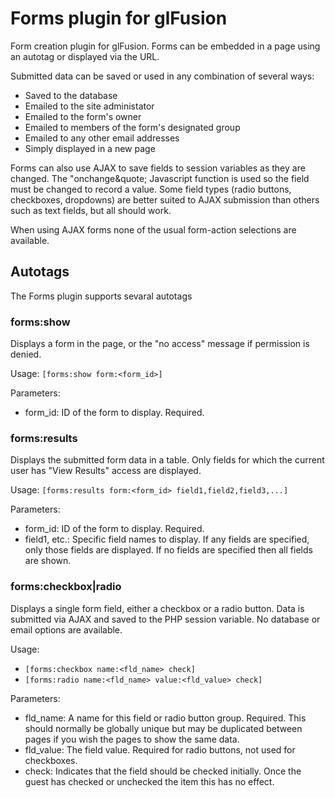 # Forms plugin for glFusion
Form creation plugin for glFusion. Forms can be embedded in a page using an
autotag or displayed via the URL.

Submitted data can be saved or used in any combination of several ways:
* Saved to the database
* Emailed to the site administator
* Emailed to the form's owner
* Emailed to members of the form's designated group
* Emailed to any other email addresses
* Simply displayed in a new page

Forms can also use AJAX to save fields to session variables as they are changed.
The &quot;onchange&quote; Javascript function is used so the field must be changed
to record a value. Some field types (radio buttons, checkboxes, dropdowns) are
better suited to AJAX submission than others such as text fields, but all should work.

When using AJAX forms none of the usual form-action selections are available.

## Autotags
The Forms plugin supports sevaral autotags

### forms:show
Displays a form in the page, or the "no access" message if permission is denied.

Usage: `[forms:show form:<form_id>]`

Parameters:
* form_id: ID of the form to display. Required.

### forms:results
Displays the submitted form data in a table. Only fields for which the current
user has &quot;View Results&quot; access are displayed.

Usage: `[forms:results form:<form_id> field1,field2,field3,...]`

Parameters:
* form_id: ID of the form to display. Required.
* field1, etc.: Specific field names to display. If any fields are specified,
only those fields are displayed. If no fields are specified then all fields are shown.

### forms:checkbox|radio
Displays a single form field, either a checkbox or a radio button. Data is
submitted via AJAX and saved to the PHP session variable. No database or
email options are available.

Usage:
* `[forms:checkbox name:<fld_name> check]`
* `[forms:radio name:<fld_name> value:<fld_value> check]`

Parameters:
* fld_name: A name for this field or radio button group. Required.
This should normally be globally unique but may be duplicated between
pages if you wish the pages to show the same data.
* fld_value: The field value. Required for radio buttons, not used for checkboxes.
* check: Indicates that the field should be checked initially. Once the guest has
checked or unchecked the item this has no effect.
